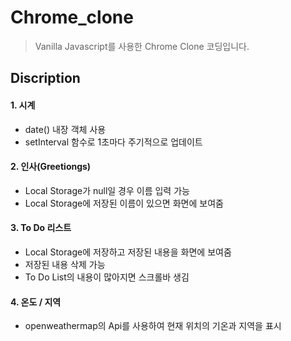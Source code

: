 # Chrome_clone
>Vanilla Javascript를 사용한 Chrome Clone 코딩입니다.
       
## Discription
      
#### 1. 시계   
- date() 내장 객체 사용    
- setInterval 함수로 1초마다 주기적으로 업데이트    
     
#### 2. 인사(Greetiongs)         
- Local Storage가 null일 경우 이름 입력 가능           
- Local Storage에 저장된 이름이 있으면 화면에 보여줌       
          
#### 3. To Do 리스트        
- Local Storage에 저장하고 저장된 내용을 화면에 보여줌         
- 저장된 내용 삭제 가능            
- To Do List의 내용이 많아지면 스크롤바 생김         
            
#### 4. 온도 / 지역    
- openweathermap의 Api를 사용하여 현재 위치의 기온과 지역을 표시      


           
